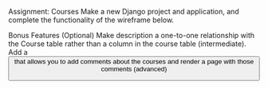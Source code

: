 Assignment: Courses
Make a new Django project and application, and complete the functionality of the wireframe below.

Bonus Features (Optional)
Make description a one-to-one relationship with the Course table rather than a column in the course table (intermediate).
Add a <button> that allows you to add comments about the courses and render a page with those comments (advanced)